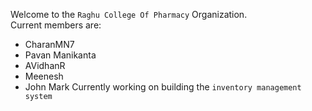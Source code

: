 Welcome to the `Raghu College Of Pharmacy` Organization.\
Current members are:
- CharanMN7
- Pavan Manikanta
- AVidhanR
- Meenesh
- John Mark
Currently working on building the `inventory management system`
